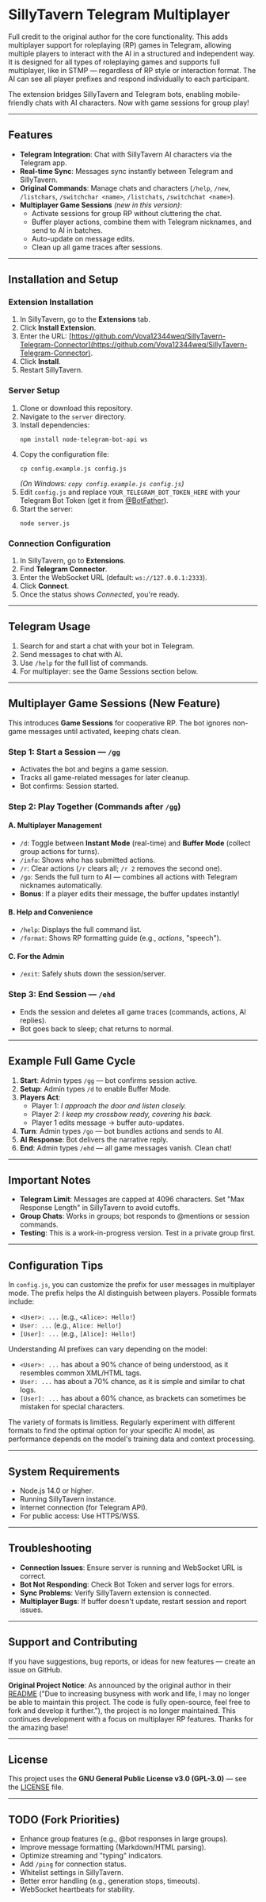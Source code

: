 # SillyTavern Telegram Multiplayer

Full credit to the original author for the core functionality. This adds multiplayer support for roleplaying (RP) games in Telegram, allowing multiple players to interact with the AI in a structured and independent way. It is designed for all types of roleplaying games and supports full multiplayer, like in STMP — regardless of RP style or interaction format. The AI can see all player prefixes and respond individually to each participant.

The extension bridges SillyTavern and Telegram bots, enabling mobile-friendly chats with AI characters. Now with game sessions for group play!

---

## Features

- **Telegram Integration**: Chat with SillyTavern AI characters via the Telegram app.  
- **Real-time Sync**: Messages sync instantly between Telegram and SillyTavern.  
- **Original Commands**: Manage chats and characters (`/help`, `/new`, `/listchars`, `/switchchar <name>`, `/listchats`, `/switchchat <name>`).  
- **Multiplayer Game Sessions** *(new in this version)*:
  - Activate sessions for group RP without cluttering the chat.  
  - Buffer player actions, combine them with Telegram nicknames, and send to AI in batches.  
  - Auto-update on message edits.  
  - Clean up all game traces after sessions.  

---

## Installation and Setup

### Extension Installation
1. In SillyTavern, go to the **Extensions** tab.  
2. Click **Install Extension**.  
3. Enter the URL: [https://github.com/Vova12344weq/SillyTavern-Telegram-Connector](https://github.com/Vova12344weq/SillyTavern-Telegram-Connector).  
4. Click **Install**.  
5. Restart SillyTavern.  

### Server Setup
1. Clone or download this repository.  
2. Navigate to the `server` directory.  
3. Install dependencies:
   ```
   npm install node-telegram-bot-api ws
   ```
4. Copy the configuration file:
   ```
   cp config.example.js config.js
   ```
   *(On Windows: `copy config.example.js config.js`)*  
5. Edit `config.js` and replace `YOUR_TELEGRAM_BOT_TOKEN_HERE` with your Telegram Bot Token (get it from [@BotFather](https://t.me/BotFather)).  
6. Start the server:
   ```
   node server.js
   ```

### Connection Configuration
1. In SillyTavern, go to **Extensions**.  
2. Find **Telegram Connector**.  
3. Enter the WebSocket URL (default: `ws://127.0.0.1:2333`).  
4. Click **Connect**.  
5. Once the status shows *Connected*, you're ready.  

---

## Telegram Usage
1. Search for and start a chat with your bot in Telegram.  
2. Send messages to chat with AI.  
3. Use `/help` for the full list of commands.  
4. For multiplayer: see the Game Sessions section below.  

---

## Multiplayer Game Sessions (New Feature)

This introduces **Game Sessions** for cooperative RP. The bot ignores non-game messages until activated, keeping chats clean.

### Step 1: Start a Session — `/gg`
- Activates the bot and begins a game session.  
- Tracks all game-related messages for later cleanup.  
- Bot confirms: Session started.  

### Step 2: Play Together (Commands after `/gg`)
#### A. Multiplayer Management
- `/d`: Toggle between **Instant Mode** (real-time) and **Buffer Mode** (collect group actions for turns).  
- `/info`: Shows who has submitted actions.  
- `/r`: Clear actions (`/r` clears all; `/r 2` removes the second one).  
- `/go`: Sends the full turn to AI — combines all actions with Telegram nicknames automatically.  
- **Bonus**: If a player edits their message, the buffer updates instantly!  

#### B. Help and Convenience
- `/help`: Displays the full command list.  
- `/format`: Shows RP formatting guide (e.g., *actions*, "speech").  

#### C. For the Admin
- `/exit`: Safely shuts down the session/server.  

### Step 3: End Session — `/ehd`
- Ends the session and deletes all game traces (commands, actions, AI replies).  
- Bot goes back to sleep; chat returns to normal.  

---

## Example Full Game Cycle
1. **Start**: Admin types `/gg` — bot confirms session active.  
2. **Setup**: Admin types `/d` to enable Buffer Mode.  
3. **Players Act**:
   - Player 1: *I approach the door and listen closely.*  
   - Player 2: *I keep my crossbow ready, covering his back.*  
   - Player 1 edits message → buffer auto-updates.  
4. **Turn**: Admin types `/go` — bot bundles actions and sends to AI.  
5. **AI Response**: Bot delivers the narrative reply.  
6. **End**: Admin types `/ehd` — all game messages vanish. Clean chat!  

---

## Important Notes
- **Telegram Limit**: Messages are capped at 4096 characters. Set "Max Response Length" in SillyTavern to avoid cutoffs.  
- **Group Chats**: Works in groups; bot responds to @mentions or session commands.  
- **Testing**: This is a work-in-progress version. Test in a private group first.  

---

## Configuration Tips
In `config.js`, you can customize the prefix for user messages in multiplayer mode. The prefix helps the AI distinguish between players. Possible formats include:
- `<User>: ...` (e.g., `<Alice>: Hello!`)
- `User: ...` (e.g., `Alice: Hello!`)
- `[User]: ...` (e.g., `[Alice]: Hello!`)

Understanding AI prefixes can vary depending on the model:
- `<User>: ...` has about a 90% chance of being understood, as it resembles common XML/HTML tags.
- `User: ...` has about a 70% chance, as it is simple and similar to chat logs.
- `[User]: ...` has about a 60% chance, as brackets can sometimes be mistaken for special characters.

The variety of formats is limitless. Regularly experiment with different formats to find the optimal option for your specific AI model, as performance depends on the model's training data and context processing.

---

## System Requirements
- Node.js 14.0 or higher.  
- Running SillyTavern instance.  
- Internet connection (for Telegram API).  
- For public access: Use HTTPS/WSS.  

---

## Troubleshooting
- **Connection Issues**: Ensure server is running and WebSocket URL is correct.  
- **Bot Not Responding**: Check Bot Token and server logs for errors.  
- **Sync Problems**: Verify SillyTavern extension is connected.  
- **Multiplayer Bugs**: If buffer doesn't update, restart session and report issues.  

---

## Support and Contributing
If you have suggestions, bug reports, or ideas for new features — create an issue on GitHub.  

**Original Project Notice**: As announced by the original author in their [README](https://github.com/qiqi20020612/SillyTavern-Telegram-Connector) ("Due to increasing busyness with work and life, I may no longer be able to maintain this project. The code is fully open-source, feel free to fork and develop it further."), the project is no longer maintained. This continues development with a focus on multiplayer RP features. Thanks for the amazing base!  

---

## License
This project uses the **GNU General Public License v3.0 (GPL-3.0)** — see the [LICENSE](LICENSE) file.  

---

## TODO (Fork Priorities)
- Enhance group features (e.g., @bot responses in large groups).  
- Improve message formatting (Markdown/HTML parsing).  
- Optimize streaming and "typing" indicators.  
- Add `/ping` for connection status.  
- Whitelist settings in SillyTavern.  
- Better error handling (e.g., generation stops, timeouts).  
- WebSocket heartbeats for stability.
